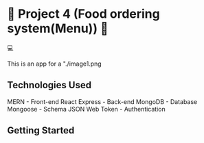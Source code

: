 # :page_with_curl: Project 4 (Food ordering system(Menu)) :ramen:

:computer:

This is an app for a
"./image1.png

## Technologies Used

MERN - Front-end React Express - Back-end MongoDB - Database Mongoose - Schema JSON Web Token - Authentication

## Getting Started
